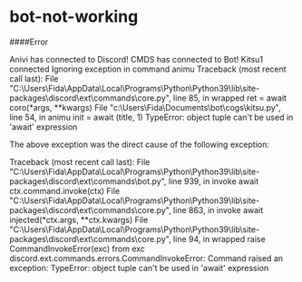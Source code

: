 # bot-not-working


####Error

Anivi has connected to Discord!
CMDS has connected to Bot!
Kitsu1 connected
Ignoring exception in command animu
Traceback (most recent call last):
  File "C:\Users\Fida\AppData\Local\Programs\Python\Python39\lib\site-packages\discord\ext\commands\core.py", line 85, in wrapped
    ret = await coro(*args, **kwargs)
  File "c:\Users\Fida\Documents\bot\cogs\kitsu.py", line 54, in animu
    init = await (title, 1)
TypeError: object tuple can't be used in 'await' expression

The above exception was the direct cause of the following exception:

Traceback (most recent call last):
  File "C:\Users\Fida\AppData\Local\Programs\Python\Python39\lib\site-packages\discord\ext\commands\bot.py", line 939, in invoke
    await ctx.command.invoke(ctx)
  File "C:\Users\Fida\AppData\Local\Programs\Python\Python39\lib\site-packages\discord\ext\commands\core.py", line 863, in invoke
    await injected(*ctx.args, **ctx.kwargs)
  File "C:\Users\Fida\AppData\Local\Programs\Python\Python39\lib\site-packages\discord\ext\commands\core.py", line 94, in wrapped
    raise CommandInvokeError(exc) from exc
discord.ext.commands.errors.CommandInvokeError: Command raised an exception: TypeError: object tuple can't be used in 'await' expression

